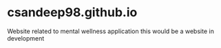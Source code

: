 # csandeep98.github.io
Website related to mental wellness application
this would be a website in development
